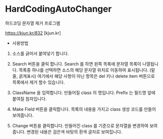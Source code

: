 # HardCodingAutoChanger
하드코딩 문자열 제거 프로그램

https://kjun.kr/832 [kjun.kr]

* 사용방법

1. 소스를 긁어서 붙여넣기 합니다.

2. Search 버튼을 클릭 합니다.
   Search 를 하면 왼쪽 목록에 문자열 목록이 나열됩니다.
   목록중 하나를 선택하면 소스의 해당 문자열 위치로 이동하여 표시됩니다. (밑줄, 굵게표시)
   여기에서 해당 사항이 아닌 항목은 del 키나 delete item 버튼으로 목록에서 제거 할수 있습니다.
   
3. ClassName 을 입력합니다. 
   만들어질 class 의 명입니다.
   Prefix 는 필드명 앞에 붙여질 첨자입니다.
   
4. Make Field 버튼을 클릭합니다.
   목록의 내용을 가지고 class 생성 코드를 만들어 보여줍니다.
   
5. Change 버튼을 클릭합니다.
   만들어진 class 를 기준으로 문자열을 변경하여 보여줍니다.
   변경된 내용은 검은색 바탕의 횐색 글자로 보여집니다.
